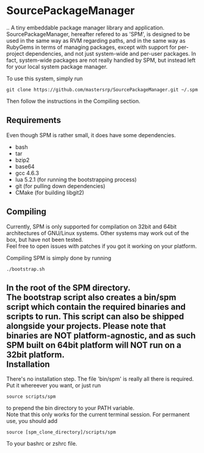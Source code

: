 SourcePackageManager
====================

.. A tiny embeddable package manager library and application.  
SourcePackageManager, hereafter refered to as 'SPM', is designed to be used in the same way as RVM regarding paths, and in the same way as RubyGems in terms of managing packages, except with support for per-project dependencies, and not just system-wide and per-user packages. In fact, system-wide packages are not really handled by SPM, but instead left for your local system package manager.  
  
To use this system, simply run

    git clone https://github.com/mastersrp/SourcePackageManager.git ~/.spm

Then follow the instructions in the Compiling section.
  
Requirements
------------

Even though SPM is rather small, it does have some dependencies.

* bash
* tar
* bzip2
* base64
* gcc 4.6.3
* lua 5.2.1 (for running the bootstrapping process)
* git (for pulling down dependencies)
* CMake (for building libgit2)

Compiling
---------

Currently, SPM is only supported for compilation on 32bit and 64bit architectures of GNU/Linux systems. Other systems may work out of the box, but have not been tested.  
Feel free to open issues with patches if you got it working on your platform.  
  
Compiling SPM is simply done by running

    ./bootstrap.sh

In the root of the SPM directory.  
The bootstrap script also creates a bin/spm script which contain the required binaries and scripts to run. This script can also be shipped alongside your projects. Please note that binaries are NOT platform-agnostic, and as such SPM built on 64bit platform will NOT run on a 32bit platform.    
Installation
------------

There's no installation step. The file 'bin/spm' is really all there is required. Put it whereever you want, or just run

    source scripts/spm

to prepend the bin directory to your PATH variable.  
Note that this only works for the current terminal session. For permanent use, you should add

    source [spm_clone_directory]/scripts/spm

To your bashrc or zshrc file.
